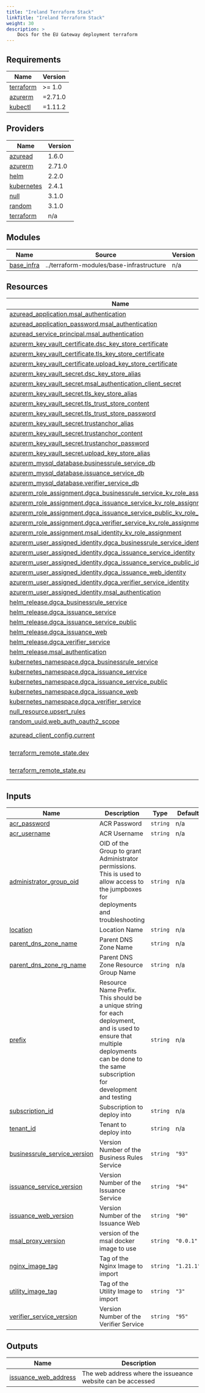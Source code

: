 ```yaml
---
title: "Ireland Terraform Stack"
linkTitle: "Ireland Terraform Stack"
weight: 30
description: >
    Docs for the EU Gateway deployment terraform
---
```


<!-- BEGIN_TF_DOCS -->
## Requirements

| Name | Version |
|------|---------|
| <a name="requirement_terraform"></a> [terraform](#requirement\_terraform) | >= 1.0 |
| <a name="requirement_azurerm"></a> [azurerm](#requirement\_azurerm) | =2.71.0 |
| <a name="requirement_kubectl"></a> [kubectl](#requirement\_kubectl) | =1.11.2 |

## Providers

| Name | Version |
|------|---------|
| <a name="provider_azuread"></a> [azuread](#provider\_azuread) | 1.6.0 |
| <a name="provider_azurerm"></a> [azurerm](#provider\_azurerm) | 2.71.0 |
| <a name="provider_helm"></a> [helm](#provider\_helm) | 2.2.0 |
| <a name="provider_kubernetes"></a> [kubernetes](#provider\_kubernetes) | 2.4.1 |
| <a name="provider_null"></a> [null](#provider\_null) | 3.1.0 |
| <a name="provider_random"></a> [random](#provider\_random) | 3.1.0 |
| <a name="provider_terraform"></a> [terraform](#provider\_terraform) | n/a |

## Modules

| Name | Source | Version |
|------|--------|---------|
| <a name="module_base_infra"></a> [base\_infra](#module\_base\_infra) | ../terraform-modules/base-infrastructure | n/a |

## Resources

| Name | Type |
|------|------|
| [azuread_application.msal_authentication](https://registry.terraform.io/providers/hashicorp/azuread/latest/docs/resources/application) | resource |
| [azuread_application_password.msal_authentication](https://registry.terraform.io/providers/hashicorp/azuread/latest/docs/resources/application_password) | resource |
| [azuread_service_principal.msal_authentication](https://registry.terraform.io/providers/hashicorp/azuread/latest/docs/resources/service_principal) | resource |
| [azurerm_key_vault_certificate.dsc_key_store_certificate](https://registry.terraform.io/providers/hashicorp/azurerm/2.71.0/docs/resources/key_vault_certificate) | resource |
| [azurerm_key_vault_certificate.tls_key_store_certificate](https://registry.terraform.io/providers/hashicorp/azurerm/2.71.0/docs/resources/key_vault_certificate) | resource |
| [azurerm_key_vault_certificate.upload_key_store_certificate](https://registry.terraform.io/providers/hashicorp/azurerm/2.71.0/docs/resources/key_vault_certificate) | resource |
| [azurerm_key_vault_secret.dsc_key_store_alias](https://registry.terraform.io/providers/hashicorp/azurerm/2.71.0/docs/resources/key_vault_secret) | resource |
| [azurerm_key_vault_secret.msal_authentication_client_secret](https://registry.terraform.io/providers/hashicorp/azurerm/2.71.0/docs/resources/key_vault_secret) | resource |
| [azurerm_key_vault_secret.tls_key_store_alias](https://registry.terraform.io/providers/hashicorp/azurerm/2.71.0/docs/resources/key_vault_secret) | resource |
| [azurerm_key_vault_secret.tls_trust_store_content](https://registry.terraform.io/providers/hashicorp/azurerm/2.71.0/docs/resources/key_vault_secret) | resource |
| [azurerm_key_vault_secret.tls_trust_store_password](https://registry.terraform.io/providers/hashicorp/azurerm/2.71.0/docs/resources/key_vault_secret) | resource |
| [azurerm_key_vault_secret.trustanchor_alias](https://registry.terraform.io/providers/hashicorp/azurerm/2.71.0/docs/resources/key_vault_secret) | resource |
| [azurerm_key_vault_secret.trustanchor_content](https://registry.terraform.io/providers/hashicorp/azurerm/2.71.0/docs/resources/key_vault_secret) | resource |
| [azurerm_key_vault_secret.trustanchor_password](https://registry.terraform.io/providers/hashicorp/azurerm/2.71.0/docs/resources/key_vault_secret) | resource |
| [azurerm_key_vault_secret.upload_key_store_alias](https://registry.terraform.io/providers/hashicorp/azurerm/2.71.0/docs/resources/key_vault_secret) | resource |
| [azurerm_mysql_database.businessrule_service_db](https://registry.terraform.io/providers/hashicorp/azurerm/2.71.0/docs/resources/mysql_database) | resource |
| [azurerm_mysql_database.issuance_service_db](https://registry.terraform.io/providers/hashicorp/azurerm/2.71.0/docs/resources/mysql_database) | resource |
| [azurerm_mysql_database.verifier_service_db](https://registry.terraform.io/providers/hashicorp/azurerm/2.71.0/docs/resources/mysql_database) | resource |
| [azurerm_role_assignment.dgca_businessrule_service_kv_role_assignment](https://registry.terraform.io/providers/hashicorp/azurerm/2.71.0/docs/resources/role_assignment) | resource |
| [azurerm_role_assignment.dgca_issuance_service_kv_role_assignment](https://registry.terraform.io/providers/hashicorp/azurerm/2.71.0/docs/resources/role_assignment) | resource |
| [azurerm_role_assignment.dgca_issuance_service_public_kv_role_assignment](https://registry.terraform.io/providers/hashicorp/azurerm/2.71.0/docs/resources/role_assignment) | resource |
| [azurerm_role_assignment.dgca_verifier_service_kv_role_assignment](https://registry.terraform.io/providers/hashicorp/azurerm/2.71.0/docs/resources/role_assignment) | resource |
| [azurerm_role_assignment.msal_identity_kv_role_assignment](https://registry.terraform.io/providers/hashicorp/azurerm/2.71.0/docs/resources/role_assignment) | resource |
| [azurerm_user_assigned_identity.dgca_businessrule_service_identity](https://registry.terraform.io/providers/hashicorp/azurerm/2.71.0/docs/resources/user_assigned_identity) | resource |
| [azurerm_user_assigned_identity.dgca_issuance_service_identity](https://registry.terraform.io/providers/hashicorp/azurerm/2.71.0/docs/resources/user_assigned_identity) | resource |
| [azurerm_user_assigned_identity.dgca_issuance_service_public_identity](https://registry.terraform.io/providers/hashicorp/azurerm/2.71.0/docs/resources/user_assigned_identity) | resource |
| [azurerm_user_assigned_identity.dgca_issuance_web_identity](https://registry.terraform.io/providers/hashicorp/azurerm/2.71.0/docs/resources/user_assigned_identity) | resource |
| [azurerm_user_assigned_identity.dgca_verifier_service_identity](https://registry.terraform.io/providers/hashicorp/azurerm/2.71.0/docs/resources/user_assigned_identity) | resource |
| [azurerm_user_assigned_identity.msal_authentication](https://registry.terraform.io/providers/hashicorp/azurerm/2.71.0/docs/resources/user_assigned_identity) | resource |
| [helm_release.dgca_businessrule_service](https://registry.terraform.io/providers/hashicorp/helm/latest/docs/resources/release) | resource |
| [helm_release.dgca_issuance_service](https://registry.terraform.io/providers/hashicorp/helm/latest/docs/resources/release) | resource |
| [helm_release.dgca_issuance_service_public](https://registry.terraform.io/providers/hashicorp/helm/latest/docs/resources/release) | resource |
| [helm_release.dgca_issuance_web](https://registry.terraform.io/providers/hashicorp/helm/latest/docs/resources/release) | resource |
| [helm_release.dgca_verifier_service](https://registry.terraform.io/providers/hashicorp/helm/latest/docs/resources/release) | resource |
| [helm_release.msal_authentication](https://registry.terraform.io/providers/hashicorp/helm/latest/docs/resources/release) | resource |
| [kubernetes_namespace.dgca_businessrule_service](https://registry.terraform.io/providers/hashicorp/kubernetes/latest/docs/resources/namespace) | resource |
| [kubernetes_namespace.dgca_issuance_service](https://registry.terraform.io/providers/hashicorp/kubernetes/latest/docs/resources/namespace) | resource |
| [kubernetes_namespace.dgca_issuance_service_public](https://registry.terraform.io/providers/hashicorp/kubernetes/latest/docs/resources/namespace) | resource |
| [kubernetes_namespace.dgca_issuance_web](https://registry.terraform.io/providers/hashicorp/kubernetes/latest/docs/resources/namespace) | resource |
| [kubernetes_namespace.dgca_verifier_service](https://registry.terraform.io/providers/hashicorp/kubernetes/latest/docs/resources/namespace) | resource |
| [null_resource.upsert_rules](https://registry.terraform.io/providers/hashicorp/null/latest/docs/resources/resource) | resource |
| [random_uuid.web_auth_oauth2_scope](https://registry.terraform.io/providers/hashicorp/random/latest/docs/resources/uuid) | resource |
| [azuread_client_config.current](https://registry.terraform.io/providers/hashicorp/azuread/latest/docs/data-sources/client_config) | data source |
| [terraform_remote_state.dev](https://registry.terraform.io/providers/hashicorp/terraform/latest/docs/data-sources/remote_state) | data source |
| [terraform_remote_state.eu](https://registry.terraform.io/providers/hashicorp/terraform/latest/docs/data-sources/remote_state) | data source |

## Inputs

| Name | Description | Type | Default | Required |
|------|-------------|------|---------|:--------:|
| <a name="input_acr_password"></a> [acr\_password](#input\_acr\_password) | ACR Password | `string` | n/a | yes |
| <a name="input_acr_username"></a> [acr\_username](#input\_acr\_username) | ACR Username | `string` | n/a | yes |
| <a name="input_administrator_group_oid"></a> [administrator\_group\_oid](#input\_administrator\_group\_oid) | OID of the Group to grant Administrator permissions. This is used to allow access to the jumpboxes for deployments and troubleshooting | `string` | n/a | yes |
| <a name="input_location"></a> [location](#input\_location) | Location Name | `string` | n/a | yes |
| <a name="input_parent_dns_zone_name"></a> [parent\_dns\_zone\_name](#input\_parent\_dns\_zone\_name) | Parent DNS Zone Name | `string` | n/a | yes |
| <a name="input_parent_dns_zone_rg_name"></a> [parent\_dns\_zone\_rg\_name](#input\_parent\_dns\_zone\_rg\_name) | Parent DNS Zone Resource Group Name | `string` | n/a | yes |
| <a name="input_prefix"></a> [prefix](#input\_prefix) | Resource Name Prefix. This should be a unique string for each deployment, and is used to ensure that multiple deployments can be done to the same subscription for development and testing | `string` | n/a | yes |
| <a name="input_subscription_id"></a> [subscription\_id](#input\_subscription\_id) | Subscription to deploy into | `string` | n/a | yes |
| <a name="input_tenant_id"></a> [tenant\_id](#input\_tenant\_id) | Tenant to deploy into | `string` | n/a | yes |
| <a name="input_businessrule_service_version"></a> [businessrule\_service\_version](#input\_businessrule\_service\_version) | Version Number of the Business Rules Service | `string` | `"93"` | no |
| <a name="input_issuance_service_version"></a> [issuance\_service\_version](#input\_issuance\_service\_version) | Version Number of the Issuance Service | `string` | `"94"` | no |
| <a name="input_issuance_web_version"></a> [issuance\_web\_version](#input\_issuance\_web\_version) | Version Number of the Issuance Web | `string` | `"90"` | no |
| <a name="input_msal_proxy_version"></a> [msal\_proxy\_version](#input\_msal\_proxy\_version) | version of the msal docker image to use | `string` | `"0.0.1"` | no |
| <a name="input_nginx_image_tag"></a> [nginx\_image\_tag](#input\_nginx\_image\_tag) | Tag of the Nginx Image to import | `string` | `"1.21.1"` | no |
| <a name="input_utility_image_tag"></a> [utility\_image\_tag](#input\_utility\_image\_tag) | Tag of the Utility Image to import | `string` | `"3"` | no |
| <a name="input_verifier_service_version"></a> [verifier\_service\_version](#input\_verifier\_service\_version) | Version Number of the Verifier Service | `string` | `"95"` | no |

## Outputs

| Name | Description |
|------|-------------|
| <a name="output_issuance_web_address"></a> [issuance\_web\_address](#output\_issuance\_web\_address) | The web address where the issueance website can be accessed |
<!-- END_TF_DOCS -->
